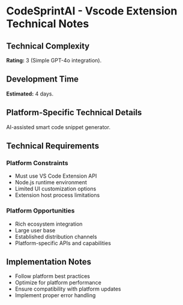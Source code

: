 # CodeSprintAI - Vscode Extension Technical Notes

## Technical Complexity
**Rating:** 3 (Simple GPT-4o integration).

## Development Time
**Estimated:** 4 days.

## Platform-Specific Technical Details
AI-assisted smart code snippet generator.

## Technical Requirements

### Platform Constraints
- Must use VS Code Extension API
- Node.js runtime environment
- Limited UI customization options
- Extension host process limitations

### Platform Opportunities
- Rich ecosystem integration
- Large user base
- Established distribution channels
- Platform-specific APIs and capabilities

## Implementation Notes
- Follow platform best practices
- Optimize for platform performance
- Ensure compatibility with platform updates
- Implement proper error handling
